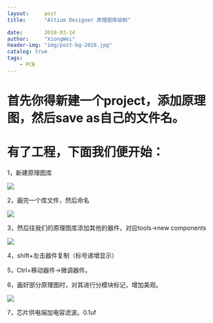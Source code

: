```yaml
---
layout:     post
title:      "Altium Designer 原理图库绘制"

date:       2018-03-14
author:     "XiongWei"
header-img: "img/post-bg-2018.jpg"
catalog: true
tags:
    - PCB
---
```

#  首先你得新建一个project，添加原理图，然后save as自己的文件名。

# 有了工程，下面我们便开始：
1，新建原理图库

![](http://githubblogpic.oss-cn-huhehaote.aliyuncs.com/2018-03-14/新建原理图.png)

2，画完一个库文件，然后命名

![](http://githubblogpic.oss-cn-huhehaote.aliyuncs.com/2018-03-14/2.png)

3，然后往我们的原理图库添加其他的器件，对应tools->new components

![](http://githubblogpic.oss-cn-huhehaote.aliyuncs.com/2018-03-14/3.png)

4，shift+左击器件复制（标号递增显示）

5，Ctrl+移动器件->微调器件。

6，画好部分原理图时，对其进行分模块标记，增加美观。

![](http://githubblogpic.oss-cn-huhehaote.aliyuncs.com/2018-03-14/4.png)

7，芯片供电端加电容滤波。0.1uf